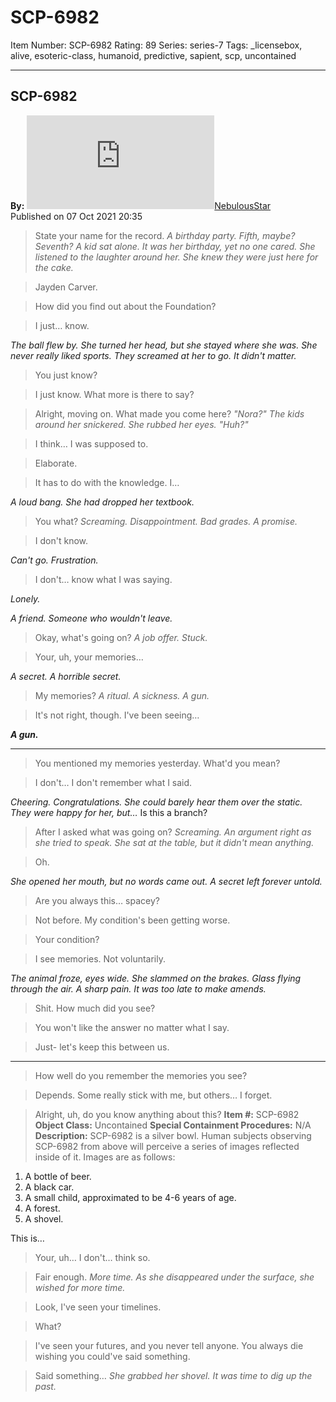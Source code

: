 # SCP-6982
Item Number: SCP-6982
Rating: 89
Series: series-7
Tags: _licensebox, alive, esoteric-class, humanoid, predictive, sapient, scp, uncontained

---

SCP-6982  
---  
**By:** [![NebulousStar](https://www.wikidot.com/avatar.php?userid=6388899&amp;size=small&amp;timestamp=1751245558)](http://www.wikidot.com/user:info/nebulousstar)[NebulousStar](http://www.wikidot.com/user:info/nebulousstar)  
Published on 07 Oct 2021 20:35  
  

> State your name for the record.
_A birthday party. Fifth, maybe? Seventh?_
_A kid sat alone. It was her birthday, yet no one cared. She listened to the laughter around her._
_She knew they were just here for the cake._
  
  

> Jayden Carver.
  

> How did you find out about the Foundation?
  

> I just… know.
  

_The ball flew by. She turned her head, but she stayed where she was. She never really liked sports._
_They screamed at her to go. It didn't matter._
  

> You just know?
  

> I just know. What more is there to say?
  

> Alright, moving on. What made you come here?
_"Nora?"_
_The kids around her snickered. She rubbed her eyes. "Huh?"_
  
  

> I think… I was supposed to.
  

> Elaborate.
  

> It has to do with the knowledge. I…
  

_A loud bang._
_She had dropped her textbook._
  

> You what?
_Screaming. Disappointment._
_Bad grades._
_A promise._
  
  

> I don't know.
  

_Can't go._
_Frustration._
  
  

> I don't… know what I was saying.
  

_Lonely._
  

_A friend._
_Someone who wouldn't leave._
  

> Okay, what's going on?
_A job offer._
_Stuck._
  
  

> Your, uh, your memories…
  

_A secret._
_A horrible secret._
  

> My memories?
_A ritual._
_A sickness._
_A gun._
  
  

> It's not right, though. I've been seeing…
  

_**A gun.**_
  

* * *
> You mentioned my memories yesterday. What'd you mean?
  

> I don't… I don't remember what I said.
  

_Cheering. Congratulations._
_She could barely hear them over the static. They were happy for her, but…_
Is this a branch?
  

> After I asked what was going on?
_Screaming._
_An argument right as she tried to speak. She sat at the table, but it didn't mean anything._
  
  

> Oh.
  

_She opened her mouth, but no words came out._
_A secret left forever untold._
  

> Are you always this… spacey?
  

> Not before. My condition's been getting worse.
  

> Your condition?
  

> I see memories. Not voluntarily.
  

_The animal froze, eyes wide._
_She slammed on the brakes._
_Glass flying through the air._
_A sharp pain._
_It was too late to make amends._
  

> Shit. How much did you see?
  

> You won't like the answer no matter what I say.
  

> Just- let's keep this between us.
* * *
> How well do you remember the memories you see?
  

> Depends. Some really stick with me, but others… I forget.
  

> Alright, uh, do you know anything about this?
**Item #:** SCP-6982
**Object Class:** Uncontained
**Special Containment Procedures:** N/A
**Description:** SCP-6982 is a silver bowl. Human subjects observing SCP-6982 from above will perceive a series of images reflected inside of it.
Images are as follows:
  1. A bottle of beer.
  2. A black car.
  3. A small child, approximated to be 4-6 years of age.
  4. A forest.
  5. A shovel.

  

This is…
  
  

> Your, uh… I don't… think so.
  

> Fair enough.
_More time._
_As she disappeared under the surface, she wished for more time._
  
  

> Look, I've seen your timelines.
  

> What?
  

> I've seen your futures, and you never tell anyone. You always die wishing you could've said something.
  

> Said something…
_She grabbed her shovel._
_It was time to dig up the past._
  